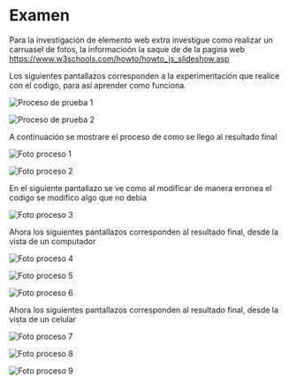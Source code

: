 # Examen

 Para la investigación de elemento web extra investigue como realizar un carruasel de fotos, la informacioón la saque de de la pagina web https://www.w3schools.com/howto/howto_js_slideshow.asp
 
Los siguientes pantallazos corresponden a la experimentación que realice con el codigo, para así aprender como funciona.

![Proceso de prueba 1](./Procesodeprueba1.png)

![Proceso de prueba 2](./Procesodeprueba2.png)

A continuación se mostrare el proceso de como se llego al resultado final

![Foto proceso 1](./Fotoproceso1.png)

![Foto proceso 2](./Fotoproceso2.png)

En el siguiente pantallazo se ve como al modificar de manera erronea el codigo se modifico algo que no debia

![Foto proceso 3](./Fotoproceso3.png)

Ahora los siguientes pantallazos corresponden al resultado final, desde la vista de un computador

![Foto proceso 4](./Fotoproceso4.png)

![Foto proceso 5](./Fotoproceso5.png)

![Foto proceso 6](./Fotoproceso6.png)

Ahora los siguientes pantallazos corresponden al resultado final, desde la vista de un celular

![Foto proceso 7](./Fotoproceso7.png)

![Foto proceso 8](./Fotoproceso8.png)

![Foto proceso 9](./Fotoproceso9.png)

